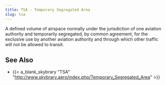 ```yaml
---
title: TSA - Temporary Segregated Area
slug: tsa
---
```


A defined volume of airspace normally under the jurisdiction of one aviation
authority and temporarily segregated, by common agreement, for the exclusive
use by another aviation authority and through which other traffic will not be
allowed to transit.


## See Also

* {{< a_blank_skybrary "TSA" "http://www.skybrary.aero/index.php/Temporary_Segregated_Area" >}}
